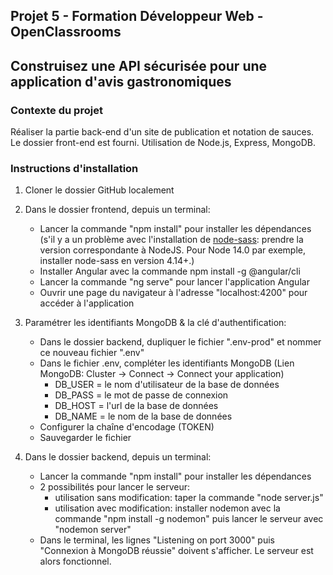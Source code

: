 ## Projet 5 - Formation Développeur Web - OpenClassrooms
## Construisez une API sécurisée pour une application d'avis gastronomiques

### Contexte du projet
Réaliser la partie back-end d'un site de publication et notation de sauces.
Le dossier front-end est fourni.
Utilisation de Node.js, Express, MongoDB.

### Instructions d'installation

1. Cloner le dossier GitHub localement

2. Dans le dossier frontend, depuis un terminal:
    - Lancer la commande "npm install" pour installer les dépendances (s'il y a un problème avec l'installation de [node-sass](https://www.npmjs.com/package/node-sass): prendre la version correspondante à NodeJS. Pour Node 14.0 par exemple, installer node-sass en version 4.14+.)
    - Installer Angular avec la commande npm install -g @angular/cli
    - Lancer la commande "ng serve" pour lancer l'application Angular
    - Ouvrir une page du navigateur à l'adresse "localhost:4200" pour accéder à l'application

3. Paramétrer les identifiants MongoDB & la clé d'authentification:
    - Dans le dossier backend, dupliquer le fichier ".env-prod" et nommer ce nouveau fichier ".env"
    - Dans le fichier .env, compléter les identifiants MongoDB (Lien MongoDB: Cluster -> Connect -> Connect your application)
        * DB_USER = le nom d'utilisateur de la base de données
        * DB_PASS = le mot de passe de connexion
        * DB_HOST = l'url de la base de données
        * DB_NAME = le nom de la base de données
    - Configurer la chaîne d'encodage (TOKEN)
    - Sauvegarder le fichier

4. Dans le dossier backend, depuis un terminal:
    - Lancer la commande "npm install" pour installer les dépendances
    - 2 possibilités pour lancer le serveur:
        * utilisation sans modification: taper la commande "node server.js"
        * utilisation avec modification: installer nodemon avec la commande "npm install -g nodemon" puis lancer le serveur avec "nodemon server"
    - Dans le terminal, les lignes "Listening on port 3000" puis "Connexion à MongoDB réussie" doivent s'afficher. Le serveur est alors fonctionnel.
